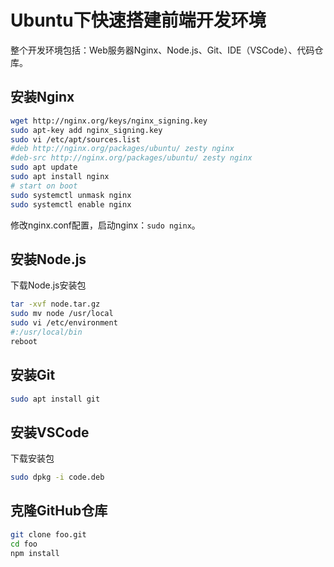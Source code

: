 # Ubuntu下快速搭建前端开发环境

整个开发环境包括：Web服务器Nginx、Node.js、Git、IDE（VSCode）、代码仓库。

## 安装Nginx
```sh
wget http://nginx.org/keys/nginx_signing.key
sudo apt-key add nginx_signing.key
sudo vi /etc/apt/sources.list
#deb http://nginx.org/packages/ubuntu/ zesty nginx
#deb-src http://nginx.org/packages/ubuntu/ zesty nginx
sudo apt update
sudo apt install nginx
# start on boot
sudo systemctl unmask nginx
sudo systemctl enable nginx
```
修改nginx.conf配置，启动nginx：`sudo nginx`。
## 安装Node.js
下载Node.js安装包
```sh
tar -xvf node.tar.gz
sudo mv node /usr/local
sudo vi /etc/environment
#:/usr/local/bin
reboot
```
## 安装Git
```sh
sudo apt install git
```
## 安装VSCode
下载安装包
```sh
sudo dpkg -i code.deb
```
## 克隆GitHub仓库
```sh
git clone foo.git
cd foo
npm install
```